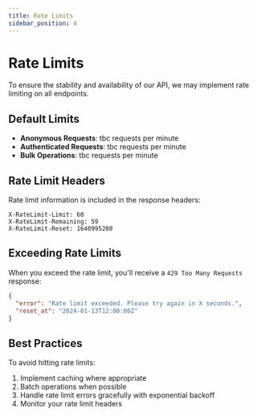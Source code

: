 ```yaml
---
title: Rate Limits
sidebar_position: 4
---
```


# Rate Limits

To ensure the stability and availability of our API, we may implement rate limiting on all endpoints.

## Default Limits

- **Anonymous Requests**: tbc requests per minute
- **Authenticated Requests**: tbc requests per minute
- **Bulk Operations**: tbc requests per minute

## Rate Limit Headers

Rate limit information is included in the response headers:

```
X-RateLimit-Limit: 60
X-RateLimit-Remaining: 59
X-RateLimit-Reset: 1640995200
```

## Exceeding Rate Limits

When you exceed the rate limit, you'll receive a `429 Too Many Requests` response:

```json
{
  "error": "Rate limit exceeded. Please try again in X seconds.",
  "reset_at": "2024-01-13T12:00:00Z"
}
```

## Best Practices

To avoid hitting rate limits:
1. Implement caching where appropriate
2. Batch operations when possible
3. Handle rate limit errors gracefully with exponential backoff
4. Monitor your rate limit headers